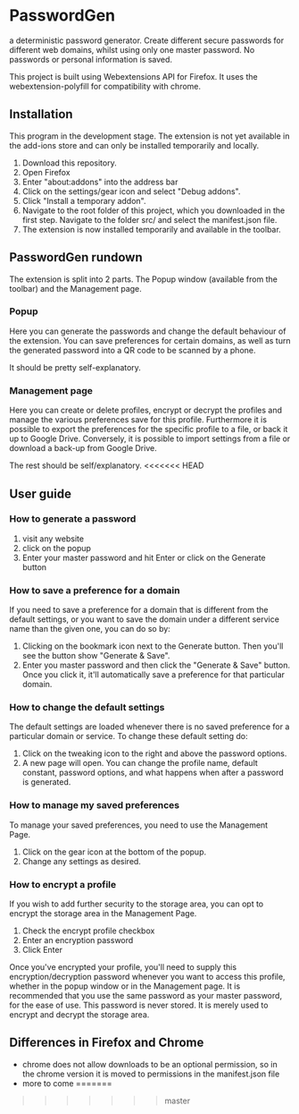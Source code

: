 # PasswordGen

a deterministic password generator. Create different secure passwords for different web domains, whilst using only one master password. No passwords or personal information is saved.

This project is built using Webextensions API for Firefox. It uses the webextension-polyfill for compatibility with chrome.

## Installation

This program in the development stage. The extension is not yet available in the add-ions store and can only be installed temporarily and locally.

1. Download this repository.
2. Open Firefox
3. Enter "about:addons" into the address bar
4. Click on the settings/gear icon and select "Debug addons".
5. Click "Install a temporary addon".
6. Navigate to the root folder of this project, which you downloaded in the first step. Navigate to the folder src/ and select the manifest.json file.
7. The extension is now installed temporarily and available in the toolbar.

## PasswordGen rundown

The extension is split into 2 parts. The Popup window (available from the toolbar) and the Management page.

### Popup

Here you can generate the passwords and change the default behaviour of the extension. You can save preferences for certain domains, as well as turn the generated password into a QR code to be scanned by a phone.

It should be pretty self-explanatory.

### Management page

Here you can create or delete profiles, encrypt or decrypt the profiles and manage the various preferences save for this profile. Furthermore it is possible to export the preferences for the specific profile to a file, or back it up to Google Drive.
Conversely, it is possible to import settings from a file or download a back-up from Google Drive.

The rest should be self/explanatory.
<<<<<<< HEAD

## User guide

### How to generate a password

1. visit any website
2. click on the popup
3. Enter your master password and hit Enter or click on the Generate button

### How to save a preference for a domain
If you need to save a preference for a domain that is different from the default settings, or you want to save the domain under a different service name than the given one, you can do so by:

1. Clicking on the bookmark icon next to the Generate button. Then you'll see the button show "Generate & Save".
2. Enter you master password and then click the "Generate & Save" button. Once you click it, it'll automatically save a preference for that particular domain.

### How to change the default settings
The default settings are loaded whenever there is no saved preference for a particular domain or service. To change these default setting do:

1. Click on the tweaking icon to the right and above the password options. 
2. A new page will open. You can change the profile name, default constant, password options, and what happens when after a password is generated.

### How to manage my saved preferences
To manage your saved preferences, you need to use the Management Page.

1. Click on the gear icon at the bottom of the popup.
2. Change any settings as desired.

### How to encrypt a profile
If you wish to add further security to the storage area, you can opt to encrypt the storage area in the Management Page.

1. Check the encrypt profile checkbox
2. Enter an encryption password
3. Click Enter

Once you've encrypted your profile, you'll need to supply this encryption/decryption password whenever you want to access this profile, whether in the popup window or in the Management page.
It is recommended that you use the same password as your master password, for the ease of use. This password is never stored. It is merely used to encrypt and decrypt the storage area. 

## Differences in Firefox and Chrome

+ chrome does not allow downloads to be an optional permission, so in the chrome version it is moved to permissions in the manifest.json file
+ more to come
=======
>>>>>>> master
